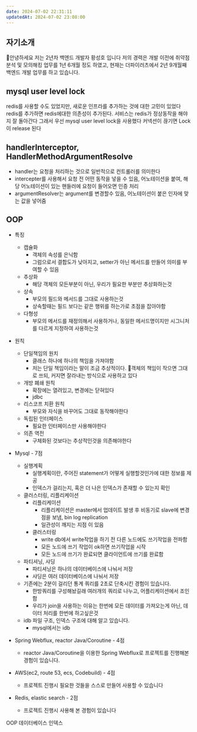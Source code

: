 ```yaml
---
date: 2024-07-02 22:31:11
updatedAt: 2024-07-02 23:08:00
---
```


## 자기소개
안녕하세요 저는 2년차 백엔드 개발자 황성호 입니다
저의 경력은 개발 이전에 취약점 분석 및 모의해킹 업무를 1년 6개월 정도 하였고, 현재는 더파이러츠에서 2년 9개월째 백엔드 개발 업무를 하고 있습니다.

## mysql user level lock
redis를 사용할 수도 있었지만, 새로운 인프라를 추가하는 것에 대한 고민이 있었다
redis를 추가하면 redis에대한 의존성이 추가된다. 서비스는 redis가 정상동작을 해야지 잘 돌아간다
그래서 우선 mysql user level lock을 사용했다
커넥션이 끊기면 Lock이 release 된다


## handlerInterceptor, HandlerMethodArgumentResolve
- handler는 요청을 처리하는 것으로 일반적으로 컨트롤러를 의미한다
- intercepter를 사용해서 요청 전 어떤 동작을 넣을 수 있음, 어노테이션을 붙여, 해당 어노테이션이 있는 핸들러에 요청이 들어오면 인증 처리
- argumentResolver는 argument를 변경할수 있음, 어노테이션이 붙은 인자에 맞는 값을 넣어줌

## OOP
- 특징
	- 캡슐화
		- 객체의 속성를 은닉함
		- 그럼으로서 결합도가 낮아지고, setter가 아닌 메서드를 만들어 의미를 부여할 수 있음
	- 추상화
		- 해당 객체의 모든부분이 아닌, 우리가 필요한 부분만 추상화하는것
	- 상속
		- 부모의 필드와 메서드를 그대로 사용하는것
		- 상속할때는 필드 보다는 같은 행위를 하는가로 초점을 잡아야함
	- 다형성
		- 부모의 메서드를 재정의해서 사용하거나, 동일한 메서드명이지만 시그니처를 다르게 지정하여 사용하는것
- 원칙
	- 단일책임의 원치
		- 클래스 하나에 하나의 책임을 가져야함
		- 저는 단일 책임이라는 말이 조금 추상적이다. 객체의 책임이 작으면 그대로 쓰되, 커지면 잘라내는 방식으로 사용하고 있다
	- 개방 폐쇄 원칙
		- 확장에는 열려있고, 변경에는 닫혀있다
		- jdbc
	- 리스코프 치환 원칙
		- 부모와 자식을 바꾸어도 그대로 동작해야한다
	- 독립된 인터페이스 
		- 필요한 인터페이스만 사용해야한다
	- 의존 역전
		- 구체화된 것보다는 추상적인것을 의존해야한다

- Mysql - 7점
	- 실행계획
		- 실행계획이란, 주어진 statement가 어떻게 실행할것인가에 대한 정보를 제공
		- 인덱스가 걸리는지, 혹은 더 나은 인덱스가 존재할 수 있는지 확인
	- 클러스터링, 리플리케이션
		- 리플리케이션
			- 리플리케이션은 master에서 업데이트 발생 후 비동기로 slave에 변경점을 보냄, bin log replication
			- 일관성이 깨지는 지점 이 있음
		- 클러스터링
			- write db에서 write작업을 하기 전 다른 노드에도 쓰기작업을 전파함
			- 모든 노드에 쓰기 작업이 ok하면 쓰기작업을 시작
			- 모든 노드에 쓰기가 완료되면 클라이언트에 쓰기를 완료함
	- 파티셔닝, 샤딩
		- 파티셔닝은 하나의 데이터베이스에 나눠서 저장
		- 샤딩은 여러 데이터베이스에 나눠서 저장
    - 기존에는 2분이 걸리던 통계 쿼리를 2초로 단축시킨 경험이 있습니다.
	    - 한방쿼리를 구성해놨길래 여러개의 쿼리로 나누고, 어플리케이션에서 조인함
	    - 우리가 join을 사용하는 이유는 한번에 모든 데이터를 가져오는게 아닌, 데이터 처리를 한번에 하고싶은것
    - idb 파일 구조, 인덱스 구조에 대해 알고 있습니다.
	    - mysql에서는 idb

- Spring Webflux, reactor Java/Coroutine - 4점
    - reactor Java/Coroutine을 이용한 Spring Webflux로 프로젝트를 진행해본 경험이 있습니다.
- AWS(ec2, route 53, ecs, Codebuild) - 4점
    - 프로젝트 진행시 필요한 것들을 스스로 만들어 사용할 수 있습니다
- Redis, elastic search - 2점
    - 프로젝트 진행시 사용해 본 경험이 있습니다

OOP
데이터베이스 인덱스

